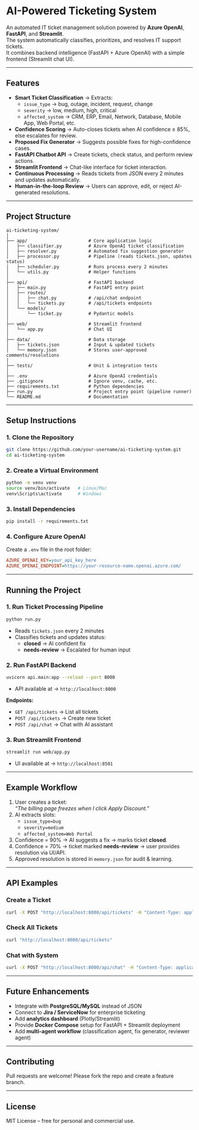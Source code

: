 # AI-Powered Ticketing System

An automated IT ticket management solution powered by **Azure OpenAI**, **FastAPI**, and **Streamlit**.  
The system automatically classifies, prioritizes, and resolves IT support tickets.  
It combines backend intelligence (FastAPI + Azure OpenAI) with a simple frontend (Streamlit chat UI).  

---

## Features
- **Smart Ticket Classification** → Extracts:
  - `issue_type` → bug, outage, incident, request, change  
  - `severity` → low, medium, high, critical  
  - `affected_system` → CRM, ERP, Email, Network, Database, Mobile App, Web Portal, etc.  
- **Confidence Scoring** → Auto-closes tickets when AI confidence ≥ 85%, else escalates for review.  
- **Proposed Fix Generator** → Suggests possible fixes for high-confidence cases.  
- **FastAPI Chatbot API** → Create tickets, check status, and perform review actions.  
- **Streamlit Frontend** → Chat-like interface for ticket interaction.  
- **Continuous Processing** → Reads tickets from JSON every 2 minutes and updates automatically.  
- **Human-in-the-loop Review** → Users can approve, edit, or reject AI-generated resolutions.  

---

## Project Structure
```
ai-ticketing-system/
│
├── app/                       # Core application logic
│   ├── classifier.py          # Azure OpenAI ticket classification
│   ├── resolver.py            # Automated fix suggestion generator
│   ├── processor.py           # Pipeline (reads tickets.json, updates status)
│   ├── scheduler.py           # Runs process every 2 minutes
│   └── utils.py               # Helper functions
│
├── api/                       # FastAPI backend
│   ├── main.py                # FastAPI entry point
│   ├── routes/
│   │   ├── chat.py            # /api/chat endpoint
│   │   └── tickets.py         # /api/tickets endpoints
│   └── models/
│       └── ticket.py          # Pydantic models
│
├── web/                       # Streamlit frontend
│   └── app.py                 # Chat UI
│
├── data/                      # Data storage
│   ├── tickets.json           # Input & updated tickets
│   └── memory.json            # Stores user-approved comments/resolutions
│
├── tests/                     # Unit & integration tests
│
├── .env                       # Azure OpenAI credentials
├── .gitignore                 # Ignore venv, cache, etc.
├── requirements.txt           # Python dependencies
├── run.py                     # Project entry point (pipeline runner)
└── README.md                  # Documentation
```

---

## Setup Instructions

### 1. Clone the Repository
```bash
git clone https://github.com/your-username/ai-ticketing-system.git
cd ai-ticketing-system
```

### 2. Create a Virtual Environment
```bash
python -m venv venv
source venv/bin/activate   # Linux/Mac
venv\Scripts\activate      # Windows
```

### 3. Install Dependencies
```bash
pip install -r requirements.txt
```

### 4. Configure Azure OpenAI
Create a `.env` file in the root folder:

```ini
AZURE_OPENAI_KEY=your_api_key_here
AZURE_OPENAI_ENDPOINT=https://your-resource-name.openai.azure.com/
```

---

## Running the Project

### 1. Run Ticket Processing Pipeline
```bash
python run.py
```
- Reads `tickets.json` every 2 minutes  
- Classifies tickets and updates status:  
  - **closed** → AI confident fix  
  - **needs-review** → Escalated for human input  

### 2. Run FastAPI Backend
```bash
uvicorn api.main:app --reload --port 8000
```
- API available at → `http://localhost:8000`

**Endpoints:**
- `GET /api/tickets` → List all tickets  
- `POST /api/tickets` → Create new ticket  
- `POST /api/chat` → Chat with AI assistant  

### 3. Run Streamlit Frontend
```bash
streamlit run web/app.py
```
- UI available at → `http://localhost:8501`  

---

##  Example Workflow
1. User creates a ticket:  
   *“The billing page freezes when I click Apply Discount.”*  
2. AI extracts slots:  
   - `issue_type=bug`  
   - `severity=medium`  
   - `affected_system=Web Portal`  
3. Confidence = 90% → AI suggests a fix → marks ticket **closed**.  
4. Confidence = 70% → ticket marked **needs-review** → user provides resolution via UI/API.  
5. Approved resolution is stored in `memory.json` for audit & learning.  

---

## API Examples

### Create a Ticket
```bash
curl -X POST "http://localhost:8000/api/tickets" -H "Content-Type: application/json" -d '{"description": "The CRM keeps logging me out randomly."}'
```

### Check All Tickets
```bash
curl "http://localhost:8000/api/tickets"
```

### Chat with System
```bash
curl -X POST "http://localhost:8000/api/chat" -H "Content-Type: application/json" -d '{"message": "Show me all high severity tickets"}'
```

---

## Future Enhancements
- Integrate with **PostgreSQL/MySQL** instead of JSON  
- Connect to **Jira / ServiceNow** for enterprise ticketing  
- Add **analytics dashboard** (Plotly/Streamlit)  
- Provide **Docker Compose** setup for FastAPI + Streamlit deployment  
- Add **multi-agent workflow** (classification agent, fix generator, reviewer agent)  

---

## Contributing
Pull requests are welcome! Please fork the repo and create a feature branch.  

---

## License
MIT License – free for personal and commercial use.  
